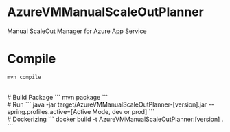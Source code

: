 # AzureVMManualScaleOutPlanner
Manual ScaleOut Manager for Azure App Service
<br>
# Compile
```
mvn compile
```
<br>
# Build Package
```
mvn package
```
<br>
# Run
```
java -jar target/AzureVMManualScaleOutPlanner-[version].jar --spring.profiles.active=[Active Mode, dev or prod]
```
<br>
# Dockerizing
```
docker build -t AzureVMManualScaleOutPlanner:[version] .
```
